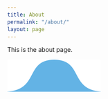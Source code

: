 ```yaml
---
title: About
permalink: "/about/"
layout: page
---
```


This is the about page.

![Wave](/assets/images/versions/wave---x----216-75x---.png)